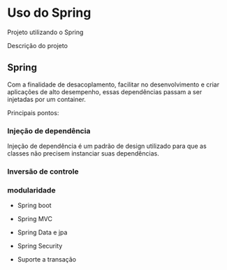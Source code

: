 # Uso do Spring

Projeto utilizando o Spring

Descrição do projeto

## Spring
Com a finalidade de desacoplamento, facilitar no desenvolvimento e criar aplicações de alto desempenho, essas dependências passam a ser injetadas por um container.

Principais pontos:
### Injeção de dependência
Injeção de dependência é um padrão de design utilizado para que as classes não precisem instanciar suas dependências.

### Inversão de controle

### modularidade
* Spring boot

* Spring MVC

* Spring Data e jpa

* Spring Security 

* Suporte a transação 





